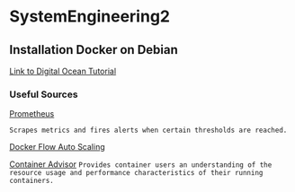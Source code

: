 # SystemEngineering2
## Installation Docker on Debian
[Link to Digital Ocean Tutorial](https://www.digitalocean.com/community/tutorials/how-to-install-and-use-docker-on-debian-9)

### Useful Sources
[Prometheus](https://prometheus.io)

`Scrapes metrics and fires alerts when certain thresholds are reached.`

[Docker Flow Auto Scaling](https://monitor.dockerflow.com/auto-scaling/)

[Container Advisor](https://github.com/google/cadvisor) `Provides container users an understanding of the resource usage and performance characteristics of their running containers.`
